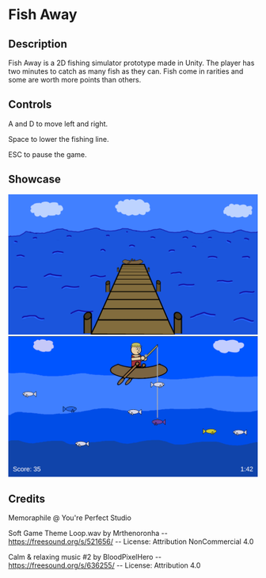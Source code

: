 # Fish Away

## Description

Fish Away is a 2D fishing simulator prototype made in Unity.
The player has two minutes to catch as many fish as
they can. Fish come in rarities and some are worth
more points than others.

## Controls

A and D to move left and right.

Space to lower the fishing line.

ESC to pause the game.

## Showcase

![Title screen](Showcase/titlescreen.png)
![Gameplay](Showcase/gameplay.png)

## Credits

Memoraphile @ You're Perfect Studio

Soft Game Theme Loop.wav by Mrthenoronha -- <https://freesound.org/s/521656/>
-- License: Attribution NonCommercial 4.0

Calm & relaxing music #2 by BloodPixelHero -- <https://freesound.org/s/636255/>
-- License: Attribution 4.0

